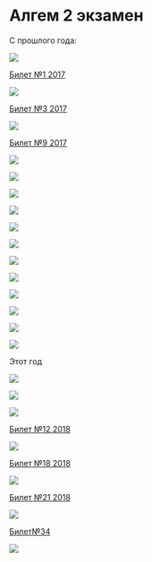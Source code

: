 # Алгем 2 экзамен

С прошлого года:

![](resource/Untitled-df6f176c-5710-447d-a780-4bb3c9c4a053.png)

[Билет №1 2017](./1-2017-42c8d7f4-0632-451b-a6f2-9025e74b0ae1.md)

![](image19-870b7303-9970-459d-8593-ce6c2bf4cb57.png)

[Билет №3 2017](./3-2017-52da39d7-7c18-462a-a090-df2520a49e55.md)

![](image13-72bd4c8e-aa90-4809-9a16-2a905042f6ea.png)

[Билет №9 2017](./9-2017-7b6b08c7-34ae-434e-9398-c78a14d0f179.md)

![](image29-e6afe31a-3391-4fb4-9fc1-c2a59e2448e0.png)

![](Untitled-030d56af-e11b-4c39-93ba-cd8605ae4b0e.png)

![](image25-48738f83-1b66-4380-9cf0-3758bc44bca8.png)

![](image26-3a2b8558-1e12-40b6-9bfb-7a45573c94e1.png)

![](Untitled-dc3f246d-5b4c-47e4-b740-fe6c5557d922.png)

![](image32-67010556-7c77-435f-8a1c-8424daf71fa5.png)

![](image33-734daab3-3075-462a-b7e2-6d8299da5810.png)

![](image14-3200f461-4fab-4bb0-9db9-fab1d3421f0c.png)

![](image12-fe9b594e-d184-40db-950d-95915af5fa8b.png)

![](image27-43951ab6-5879-455f-84e1-e9e1379c2e00.png)

![](image15-58e9ffd9-662c-4cc5-b6ef-855982f48ceb.png)

![](Untitled-3c80f355-39b8-4f03-b96c-aa135f36a8c3.png)

Этот год

![](image34-fc086e2a-1d18-42df-af87-f8b1f7471dae.png)

![](image30-5bb1e95d-1ce2-4053-bd0b-5686c2307fb6.png)

![](image28-31d0ac8c-f328-44bf-a437-f85deeb16d52.png)

[Билет №12 2018](./12-2018-20c4a20f-5b83-4409-a1a6-f9af623ad782.md)

![](image31-8857d73e-507b-4a0d-a24f-94ee1a0006a3.png)

[Билет №18 2018](./18-2018-bb767839-a299-45da-8037-853e24c569ff.md)

![](image18-84d3b9d5-5646-46b4-a889-3d662b590827.png)

[Билет №21 2018](./21-2018-ee253671-bb3b-428c-94cd-02ab4d6c6d51.md)

![](https://pp.userapi.com/c834400/v834400515/16b4c2/PmOd6EZzjBM.jpg)

[Билет№34](./34-e701bf30-5f3c-4fa4-9038-6b3f73c36bdd.md)

![](https://lh6.googleusercontent.com/7hn2GtSX_5dUKLlqfYXJXRqzH3_TFQGmAcVR686HyFfEpqKVn8sVk4Kb5Ah3rCBvd_it5ocvqG5RZXdC2vt4spdXZ1zATzdGTjUNOTN81Hb1tZEtXDQJ3p8xIchJgS75aJJLup4N)
